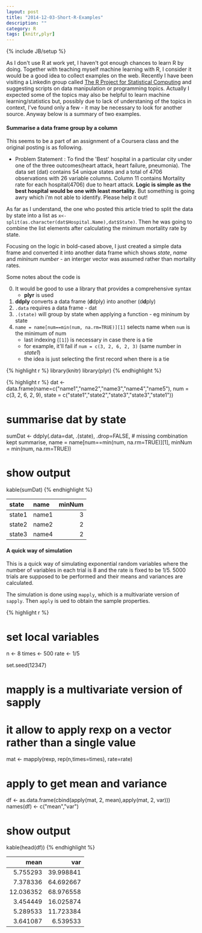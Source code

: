 ```yaml
---
layout: post
title: "2014-12-03-Short-R-Examples"
description: ""
category: R
tags: [knitr,plyr]
---
```

{% include JB/setup %}

As I don't use R at work yet, I haven't got enough chances to learn R by doing. Together with teaching myself machine learning with R, I consider it would be a good idea to collect examples on the web. Recently I have been visiting a Linkedin group called [The R Project for Statistical Computing](http://www.linkedin.com/groups/R-Project-Statistical-Computing-77616?home=&gid=77616&trk=anet_ug_hm) and suggesting scripts on data manipulation or programming topics. Actually I expected some of the topics may also be helpful to learn machine learning/statistics but, possibly due to lack of understaning of the topics in context, I've found only a few - it may be necessary to look for another source. Anyway below is a summary of two examples.

#### Summarise a data frame group by a column

This seems to be a part of an assignment of a Coursera class and the original posting is as following.

- Problem Statement : To find the 'Best' hospital in a particular city under one of the three outcomes(heart attack, heart failure, pneumonia). The data set (dat) contains 54 unique states and a total of 4706 observations with 26 variable columns. Column 11 contains Mortality rate for each hospital(4706) due to heart attack. **Logic is simple as the best hospital would be one with least mortality.** But something is going awry which i'm not able to identify. Please help it out!

As far as I understand, the one who posted this article tried to split the data by state into a list as `x<- split(as.character(dat$Hospital.Name),dat$State)`. Then he was going to combine the list elements after calculating the minimum mortality rate by state.  

Focusing on the logic in bold-cased above, I just created a simple data frame and converted it into another data frame which shows _state_, _name_ and _mininum number_ - an interger vector was assumed rather than mortality rates.

Some notes about the code is

0. It would be good to use a library that provides a comprehensive syntax
    - **plyr** is used
1. **ddply** converts a data frame (**d**dply) into another (d**d**ply)
2. `.data` requires a data frame - dat
3. `.(state)` will group by state when applying a function - eg mininum by state
4. `name = name[num==min(num, na.rm=TRUE)][1]` selects name when `num` is the minimum of num
    - last indexing (`[1]`) is necessary in case there is a tie
    - for example, it'll fail if `num = c(3, 2, 6, 2, 3)` (same number in _state1_)
    - the idea is just selecting the first record when there is a tie


{% highlight r %}
library(knitr)
library(plyr)
{% endhighlight %}


{% highlight r %}
dat <- data.frame(name=c("name1","name2","name3","name4","name5"),
                 num = c(3, 2, 6, 2, 9),
                 state = c("state1","state2","state3","state3","state1"))

# summarise dat by state
sumDat <- ddply(.data=dat, .(state), .drop=FALSE, # missing combination kept
      summarise, name = name[num==min(num, na.rm=TRUE)][1], minNum = min(num, na.rm=TRUE))

# show output
kable(sumDat)
{% endhighlight %}



|state  |name  | minNum|
|:------|:-----|------:|
|state1 |name1 |      3|
|state2 |name2 |      2|
|state3 |name4 |      2|


#### A quick way of simulation

This is a quick way of simulating exponential random variables where the number of variables in each trial is 8 and the rate is fixed to be 1/5. 5000 trials are supposed to be performed and their means and variances are calculated.

The simulation is done using `mapply`, which is a multivariate version of `sapply`. Then `apply` is ued to obtain the sample properties.


{% highlight r %}
# set local variables
n <- 8
times <- 500
rate <- 1/5

set.seed(12347)
# mapply is a multivariate version of sapply
# it allow to apply rexp on a vector rather than a single value
mat <- mapply(rexp, rep(n,times=times), rate=rate)

# apply to get mean and variance
df <- as.data.frame(cbind(apply(mat, 2, mean),apply(mat, 2, var)))
names(df) <- c("mean","var")

# show output
kable(head(df))
{% endhighlight %}



|      mean|       var|
|---------:|---------:|
|  5.755293| 39.998841|
|  7.378336| 64.692667|
| 12.036352| 68.976558|
|  3.454449| 16.025874|
|  5.289533| 11.723384|
|  3.641087|  6.539533|
